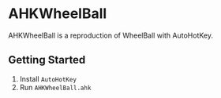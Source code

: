# AHKWheelBall
 AHKWheelBall is a reproduction of WheelBall with AutoHotKey.

## Getting Started

1. Install `AutoHotKey`
1. Run `AHKWheelBall.ahk`
